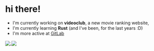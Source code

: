 # hi there!

- I'm currently working on **videoclub**, a new movie ranking website,
- I'm currently learning **Rust** (and I've been, for the last years :D)
- I'm more active at [GitLab](https://gitlab.com/Uinelj
)
<a href="https://github.com/uinelj/">
  <img align="center" src="https://github-readme-stats.vercel.app/api?username=uinelj&show_icons=true&theme=great-gatsby" />
</a>
<a href="https://github.com/uinelj/">
  <img align="center" src="https://github-readme-stats.vercel.app/api/top-langs/?username=uinelj&theme=great-gatsby&langs_count=10&hide=C,HLSL,VHDL" />
</a>

<!--
**Uinelj/Uinelj** is a ✨ _special_ ✨ repository because its `README.md` (this file) appears on your GitHub profile.

Here are some ideas to get you started:

- 🔭 I’m currently working on ...
- 🌱 I’m currently learning ...
- 👯 I’m looking to collaborate on ...
- 🤔 I’m looking for help with ...
- 💬 Ask me about ...
- 📫 How to reach me: ...
- 😄 Pronouns: ...
- ⚡ Fun fact: ...
-->
